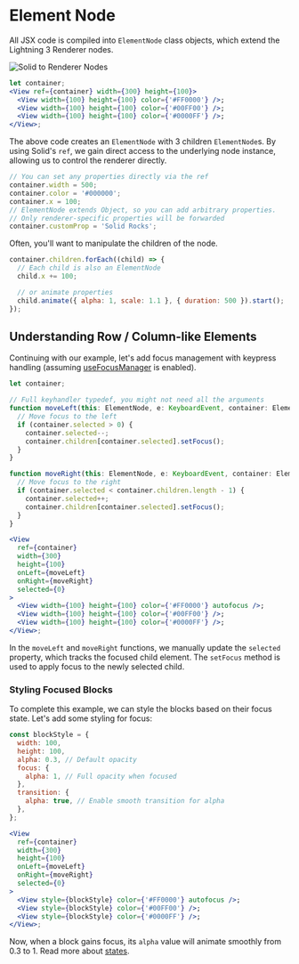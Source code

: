 # Element Node

All JSX code is compiled into `ElementNode` class objects, which extend the Lightning 3 Renderer nodes.

![Solid to Renderer Nodes](images/SolidElementNode.jpg)

```jsx
let container;
<View ref={container} width={300} height={100}>
  <View width={100} height={100} color={'#FF0000'} />;
  <View width={100} height={100} color={'#00FF00'} />;
  <View width={100} height={100} color={'#0000FF'} />;
</View>;
```

The above code creates an `ElementNode` with 3 children `ElementNode`s. By using Solid's `ref`, we gain direct access to the underlying node instance, allowing us to control the renderer directly.

```js
// You can set any properties directly via the ref
container.width = 500;
container.color = '#000000';
container.x = 100;
// ElementNode extends Object, so you can add arbitrary properties.
// Only renderer-specific properties will be forwarded
container.customProp = 'Solid Rocks';
```

Often, you'll want to manipulate the children of the node.

```js
container.children.forEach((child) => {
  // Each child is also an ElementNode
  child.x += 100;

  // or animate properties
  child.animate({ alpha: 1, scale: 1.1 }, { duration: 500 }).start();
});
```

## Understanding Row / Column-like Elements

Continuing with our example, let's add focus management with keypress handling (assuming [useFocusManager](../primitives/useFocusManager.md) is enabled).

```jsx
let container;

// Full keyhandler typedef, you might not need all the arguments
function moveLeft(this: ElementNode, e: KeyboardEvent, container: ElementNode, focusedNode: ElementNode) {
  // Move focus to the left
  if (container.selected > 0) {
    container.selected--;
    container.children[container.selected].setFocus();
  }
}

function moveRight(this: ElementNode, e: KeyboardEvent, container: ElementNode, focusedNode: ElementNode) {
  // Move focus to the right
  if (container.selected < container.children.length - 1) {
    container.selected++;
    container.children[container.selected].setFocus();
  }
}

<View
  ref={container}
  width={300}
  height={100}
  onLeft={moveLeft}
  onRight={moveRight}
  selected={0}
>
  <View width={100} height={100} color={'#FF0000'} autofocus />;
  <View width={100} height={100} color={'#00FF00'} />;
  <View width={100} height={100} color={'#0000FF'} />;
</View>;
```

In the `moveLeft` and `moveRight` functions, we manually update the `selected` property, which tracks the focused child element. The `setFocus` method is used to apply focus to the newly selected child.

### Styling Focused Blocks

To complete this example, we can style the blocks based on their focus state. Let's add some styling for focus:

```jsx
const blockStyle = {
  width: 100,
  height: 100,
  alpha: 0.3, // Default opacity
  focus: {
    alpha: 1, // Full opacity when focused
  },
  transition: {
    alpha: true, // Enable smooth transition for alpha
  },
};

<View
  ref={container}
  width={300}
  height={100}
  onLeft={moveLeft}
  onRight={moveRight}
  selected={0}
>
  <View style={blockStyle} color={'#FF0000'} autofocus />;
  <View style={blockStyle} color={'#00FF00'} />;
  <View style={blockStyle} color={'#0000FF'} />;
</View>;
```

Now, when a block gains focus, its `alpha` value will animate smoothly from 0.3 to 1. Read more about [states](./states.md).
